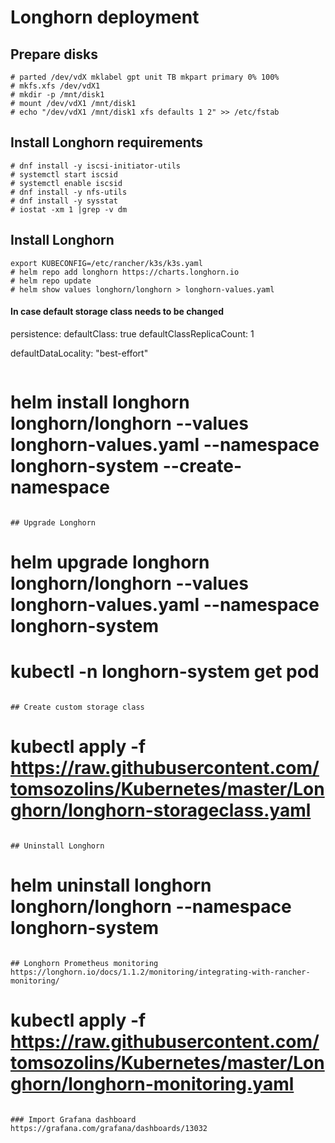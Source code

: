 # Longhorn deployment

## Prepare disks
```
# parted /dev/vdX mklabel gpt unit TB mkpart primary 0% 100%
# mkfs.xfs /dev/vdX1
# mkdir -p /mnt/disk1
# mount /dev/vdX1 /mnt/disk1
# echo "/dev/vdX1 /mnt/disk1 xfs defaults 1 2" >> /etc/fstab
```

## Install Longhorn requirements
```
# dnf install -y iscsi-initiator-utils
# systemctl start iscsid
# systemctl enable iscsid
# dnf install -y nfs-utils
# dnf install -y sysstat
# iostat -xm 1 |grep -v dm
```

## Install Longhorn
```
export KUBECONFIG=/etc/rancher/k3s/k3s.yaml
# helm repo add longhorn https://charts.longhorn.io
# helm repo update
# helm show values longhorn/longhorn > longhorn-values.yaml
```
#### In case default storage class needs to be changed
persistence:
  defaultClass: true
  defaultClassReplicaCount: 1
  
defaultDataLocality: "best-effort"
```

```
# helm install longhorn longhorn/longhorn --values longhorn-values.yaml --namespace longhorn-system --create-namespace
```

## Upgrade Longhorn
```
# helm upgrade longhorn longhorn/longhorn --values longhorn-values.yaml --namespace longhorn-system
# kubectl -n longhorn-system get pod
```

## Create custom storage class
```
# kubectl apply -f https://raw.githubusercontent.com/tomsozolins/Kubernetes/master/Longhorn/longhorn-storageclass.yaml
```

## Uninstall Longhorn
```
# helm uninstall longhorn longhorn/longhorn --namespace longhorn-system
```

## Longhorn Prometheus monitoring
https://longhorn.io/docs/1.1.2/monitoring/integrating-with-rancher-monitoring/

```
# kubectl apply -f https://raw.githubusercontent.com/tomsozolins/Kubernetes/master/Longhorn/longhorn-monitoring.yaml
```

### Import Grafana dashboard
https://grafana.com/grafana/dashboards/13032
